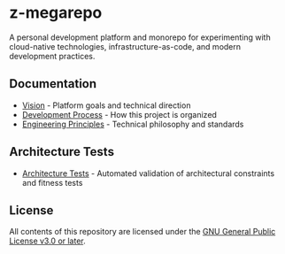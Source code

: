 # z-megarepo

A personal development platform and monorepo for experimenting with cloud-native technologies, infrastructure-as-code, and modern development practices.

## Documentation

- [Vision](./docs/vision.md) - Platform goals and technical direction
- [Development Process](./docs/development-process.md) - How this project is organized
- [Engineering Principles](./docs/engineering-principles.md) - Technical philosophy and standards

## Architecture Tests

- [Architecture Tests](./architecture-tests/) - Automated validation of architectural constraints and fitness tests

## License

All contents of this repository are licensed under the [GNU General Public License v3.0 or later](./LICENSE).
